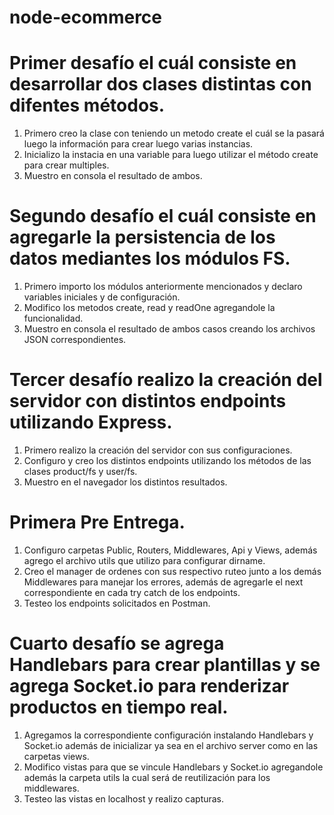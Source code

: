# node-ecommerce

# Primer desafío el cuál consiste en desarrollar dos clases distintas con difentes métodos.

1. Primero creo la clase con teniendo un metodo create el cuál se la pasará luego la información para crear luego varias instancias.
2. Inicializo la instacia en una variable para luego utilizar el método create para crear multiples.
3. Muestro en consola el resultado de ambos.

# Segundo desafío el cuál consiste en agregarle la persistencia de los datos mediantes los módulos FS.

1. Primero importo los módulos anteriormente mencionados y declaro variables iniciales y de configuración.
2. Modifico los metodos create, read y readOne agregandole la funcionalidad.
3. Muestro en consola el resultado de ambos casos creando los archivos JSON correspondientes.

# Tercer desafío realizo la creación del servidor con distintos endpoints utilizando Express.

1. Primero realizo la creación del servidor con sus configuraciones.
2. Configuro y creo los distintos endpoints utilizando los métodos de las clases product/fs y user/fs.
3. Muestro en el navegador los distintos resultados.

# Primera Pre Entrega.

1. Configuro carpetas Public, Routers, Middlewares, Api y Views, además agrego el archivo utils que utilizo para configurar dirname.
2. Creo el manager de ordenes con sus respectivo ruteo junto a los demás Middlewares para manejar los errores, además de agregarle el next correspondiente en cada try catch de los endpoints.
3. Testeo los endpoints solicitados en Postman.

# Cuarto desafío se agrega Handlebars para crear plantillas y se agrega Socket.io para renderizar productos en tiempo real.

1. Agregamos la correspondiente configuración instalando Handlebars y Socket.io además de inicializar ya sea en el archivo server como en las carpetas views.
2. Modifico vistas para que se vincule Handlebars y Socket.io agregandole además la carpeta utils la cual será de reutilización para los middlewares.
3. Testeo las vistas en localhost y realizo capturas.
